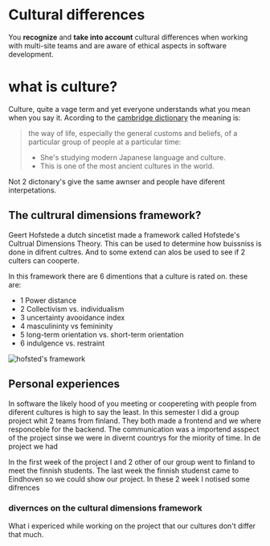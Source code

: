 # Cultural differences
You **recognize** and **take into account** cultural differences when working with multi-site teams and are aware of ethical aspects in software development.

# what is culture?
Culture, quite a vage term and yet everyone understands what you mean when you say it. Acording to the [cambridge dictionary](https://dictionary.cambridge.org) the meaning is:

> the way of life, especially the general customs and beliefs, of a particular group of people at a particular time:
>   - She's studying modern Japanese language and culture.
>   - This is one of the most ancient cultures in the world.

Not 2 dictonary's give the same awnser and people have diferent interpetations. 

## The cultrural dimensions framework?
Geert Hofstede a dutch sincetist made a framework called Hofstede's Cultrual Dimensions Theory. This can be used to determine how buissniss is done in difrent cultres. And to some extend can alos  be used to see if 2 culters can cooperte.

In this framework there are 6 dimentions that a culture is rated on. these are:
- 1 Power distance
- 2 Collectivism vs. individualism
- 3 uncertainty avooidance index
- 4 masculininty vs femininity
- 5 long-term orientation vs. short-term orientation
- 6 indulgence vs. restraint

![hofsted's framework]()

## Personal experiences
In software the likely hood of you meeting or coopereting with people from diferent cultures is high to say the least. In this semester I did a group project whit 2 teams from finland. They both made a frontend and we where responceble for the backend. The communication was a importend asspect of the project sinse we were in divernt countrys for the miority of time. In de project we had 

In the first week of the project I and 2 other of our group went to finland to meet the finnish students. The last week the finnish studenst came to Eindhoven so we could show our project. In these 2 week I notised some difrences

### divernces on the cultural dimensions framework
What i expericed while working on the project that our cultures don't differ that much. 